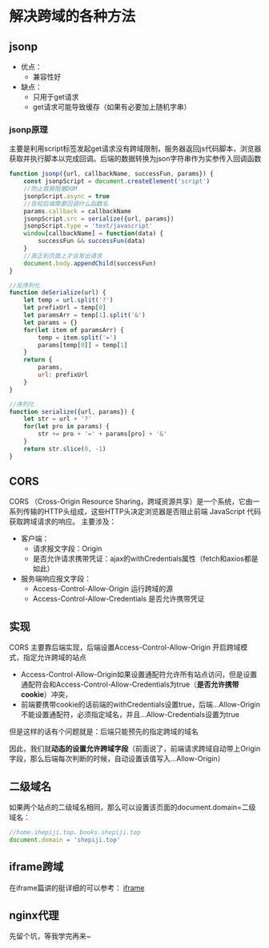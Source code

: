 # 解决跨域的各种方法

## jsonp
- 优点：
    - 兼容性好
- 缺点：
    - 只用于get请求
    - get请求可能导致缓存（如果有必要加上随机字串）
### jsonp原理
主要是利用script标签发起get请求没有跨域限制，服务器返回js代码脚本，浏览器获取并执行脚本以完成回调。后端的数据转换为json字符串作为实参传入回调函数
```javascript
function jsonp({url, callbackName, successFun, params}) {
    const jsonpScript = document.createElement('script')
    //防止首屏阻塞DOM
    jsonpScript.async = true
    //告知后端需要回调什么函数名
    params.callback = callbackName
    jsonpScript.src = serialize({url, params})
    jsonpScript.type = 'text/javascript'
    window[callbackName] = function(data) {
        successFun && successFun(data)
    }
    //真正到页面上才会发出请求
    document.body.appendChild(successFun)
}

//反序列化
function deSerialize(url) {
    let temp = url.split('?')
    let prefixUrl = temp[0]
    let paramsArr = temp[1].split('&')
    let params = {}
    for(let item of paramsArr) {
        temp = item.split('=')
        params[temp[0]] = temp[1]
    }
    return {
        params,
        url: prefixUrl
    }
}

//序列化
function serialize({url, params}) {
    let str = url + '?'
    for(let pro in params) {
        str += pro + '=' + params[pro] + '&'
    }
    return str.slice(0, -1)
}
```
## CORS
CORS （Cross-Origin Resource Sharing，跨域资源共享）是一个系统，它由一系列传输的HTTP头组成，这些HTTP头决定浏览器是否阻止前端 JavaScript 代码获取跨域请求的响应。
主要涉及：
- 客户端：
    - 请求报文字段：Origin
    - 是否允许请求携带凭证：ajax的withCredentials属性（fetch和axios都是如此）
- 服务端响应报文字段：
    - Access-Control-Allow-Origin 运行跨域的源
    - Access-Control-Allow-Credentials 是否允许携带凭证

## 实现
CORS 主要靠后端实现，后端设置Access-Control-Allow-Origin 开启跨域模式，指定允许跨域的站点

- Access-Control-Allow-Origin如果设置通配符允许所有站点访问，但是设置通配符会和Access-Control-Allow-Credentials为true（**是否允许携带cookie**）冲突，
- 前端要携带cookie的话前端的withCredentials设置true，后端...Allow-Origin不能设置通配符，必须指定域名，并且...Allow-Credentials设置为true

但是这样的话有个问题就是：后端只能预先的指定跨域的域名    

因此，我们就**动态的设置允许跨域字段**（前面说了，前端请求跨域自动带上Origin字段，那么后端每次判断的时候，自动设置该值写入...Allow-Origin）


## 二级域名
如果两个站点的二级域名相同，那么可以设置该页面的document.domain=二级域名：
```javascript
//home.shepiji.top、books.shepiji.top
document.domain = 'shepiji.top'
```

## iframe跨域
在iframe篇讲的挺详细的可以参考：
[iframe](./../../JAVASCRIPT/ES6之前/07-iframe.md)

## nginx代理
先留个坑，等我学完再来~